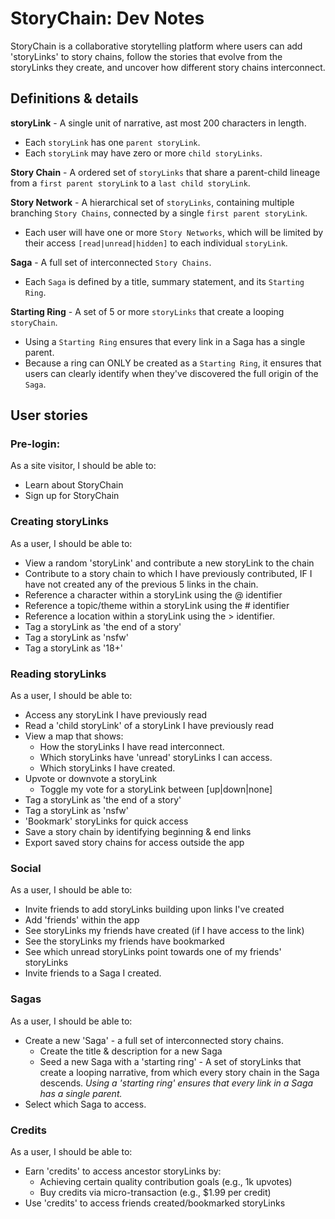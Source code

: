 # StoryChain: Dev Notes

StoryChain is a collaborative storytelling platform where users can add 'storyLinks'
to story chains, follow the stories that evolve from the storyLinks they create, and
uncover how different story chains interconnect.

## Definitions & details

**storyLink** - A single unit of narrative, ast most 200 characters in length.

  * Each `storyLink` has one `parent storyLink`.
  * Each `storyLink` may have zero or more `child storyLinks`.

**Story Chain** - A ordered set of `storyLinks` that share a parent-child lineage
  from a `first parent storyLink` to a `last child storyLink`.

**Story Network** - A hierarchical set of `storyLinks`, containing multiple
  branching `Story Chains`, connected by a single `first parent storyLink`.
  
  * Each user will have one or more `Story Networks`, which will be limited by
      their access `[read|unread|hidden]` to each individual `storyLink`.

**Saga** - A full set of interconnected `Story Chains`.

  * Each `Saga` is defined by a title, summary statement, and its `Starting Ring`.
  
**Starting Ring** - A set of 5 or more `storyLinks` that create a looping
  `storyChain`.

  * Using a `Starting Ring` ensures that every link in a Saga has a single parent.
  * Because a ring can ONLY be created as a `Starting Ring`, it ensures that users
      can clearly identify when they've discovered the full origin of the `Saga`.

## User stories

### Pre-login:

As a site visitor, I should be able to:

* Learn about StoryChain
* Sign up for StoryChain

### Creating storyLinks

As a user, I should be able to:

* View a random 'storyLink' and contribute a new storyLink to the chain
* Contribute to a story chain to which I have previously contributed, IF
    I have not created any of the previous 5 links in the chain.
* Reference a character within a storyLink using the @ identifier
* Reference a topic/theme within a storyLink using the # identifier
* Reference a location within a storyLink using the > identifier.
* Tag a storyLink as 'the end of a story'
* Tag a storyLink as 'nsfw'
* Tag a storyLink as '18+'

### Reading storyLinks

As a user, I should be able to:

* Access any storyLink I have previously read
* Read a 'child storyLink' of a storyLink I have previously read
* View a map that shows:
  * How the storyLinks I have read interconnect.
  * Which storyLinks have 'unread' storyLinks I can access.
  * Which storyLinks I have created.
* Upvote or downvote a storyLink
  * Toggle my vote for a storyLink between [up|down|none]
* Tag a storyLink as 'the end of a story'
* Tag a storyLink as 'nsfw'
* 'Bookmark' storyLinks for quick access
* Save a story chain by identifying beginning & end links
* Export saved story chains for access outside the app

### Social

As a user, I should be able to:

* Invite friends to add storyLinks building upon links I've created
* Add 'friends' within the app
* See storyLinks my friends have created (if I have access to the link)
* See the storyLinks my friends have bookmarked
* See which unread storyLinks point towards one of my friends' storyLinks
* Invite friends to a Saga I created.

### Sagas

As a user, I should be able to:

* Create a new 'Saga' - a full set of interconnected story chains.
  * Create the title & description for a new Saga
  * Seed a new Saga with a 'starting ring' - A set of storyLinks that create
      a looping narrative, from which every story chain in the Saga descends.
      _Using a 'starting ring' ensures that every link in a Saga has a single
      parent._
* Select which Saga to access.

### Credits

As a user, I should be able to:

* Earn 'credits' to access ancestor storyLinks by:
  * Achieving certain quality contribution goals (e.g., 1k upvotes)
  * Buy credits via micro-transaction (e.g., $1.99 per credit)
* Use 'credits' to access friends created/bookmarked storyLinks